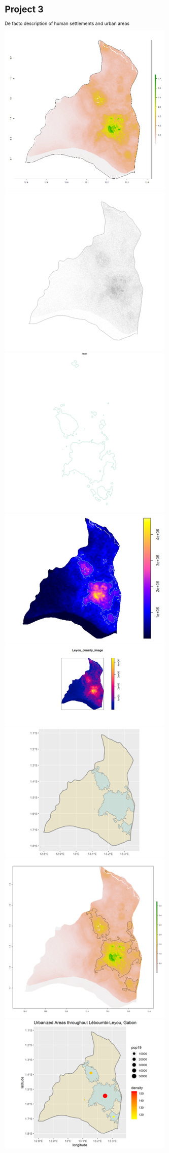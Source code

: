 # Project 3 

De facto description of human settlements and urban areas

![](Leyou_pop19.png)
![](Leyou_pop_points.png)
![](multiline_obj.png)
![](new_contour.png)
![](Leyou_density_image.png)
![](urban_areas_Leyou.png)
![](Leyou_pop19_all_polys.png)
![](Leyou_urban_areas_with_points.png)
